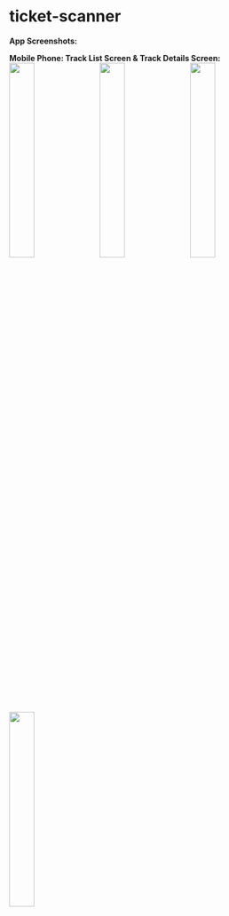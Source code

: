 # ticket-scanner

<b>App Screenshots:</b>

<b>Mobile Phone: Track List Screen & Track Details Screen:</b><br />
<img src="https://raw.githubusercontent.com/HeliosSoftwareDeveloper/ticket-scanner/tree/main/screenshots/Screenshot_20220718_090451.png" width="30%" />&nbsp;&nbsp;
<img src="https://raw.githubusercontent.com/HeliosSoftwareDeveloper/ticket-scanner/tree/main/screenshots/Screenshot_20220718_090511.png" width="30%" />&nbsp;&nbsp;
<img src="https://raw.githubusercontent.com/HeliosSoftwareDeveloper/ticket-scanner/tree/main/screenshots/Screenshot_20220718_090525.png" width="30%" />&nbsp;&nbsp;
<img src="https://raw.githubusercontent.com/HeliosSoftwareDeveloper/ticket-scanner/tree/main/screenshots/Screenshot_20220718_090550.png" width="30%" />
<br /><br />